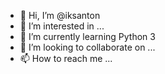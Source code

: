 - 👋 Hi, I’m @iksanton
- 👀 I’m interested in ...
- 🌱 I’m currently learning Python 3
- 💞️ I’m looking to collaborate on ...
- 📫 How to reach me ...

<!---
iksanton/iksanton is a ✨ special ✨ repository because its `README.md` (this file) appears on your GitHub profile.
You can click the Preview link to take a look at your changes.
--->
